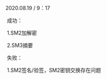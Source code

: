 2020.08.19 / 9：17

​         成功：

​                  1.SM2加解密

​                  2.SM3摘要

​        失败：

​                  1.SM2签名/验签，SM2密钥交换存在问题
